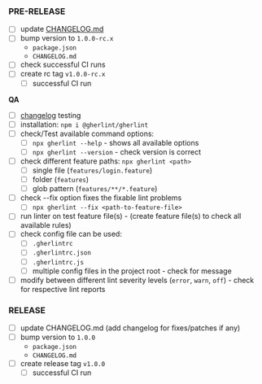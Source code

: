 ### PRE-RELEASE

-   [ ] update [CHANGELOG.md](https://github.com/gherlint/gherlint/blob/main/CHANGELOG.md)
-   [ ] bump version to `1.0.0-rc.x`
    -   `package.json`
    -   `CHANGELOG.md`
-   [ ] check successful CI runs
-   [ ] create rc tag `v1.0.0-rc.x`
    -   [ ] successful CI run

**QA**

-   [ ] [changelog](https://github.com/gherlint/gherlint/releases) testing
-   [ ] installation: `npm i @gherlint/gherlint`
-   [ ] check/Test available command options:
    -   [ ] `npx gherlint --help` - shows all available options
    -   [ ] `npx gherlint --version` - check version is correct
-   [ ] check different feature paths: `npx gherlint <path>`
    -   [ ] single file (`features/login.feature`)
    -   [ ] folder (`features`)
    -   [ ] glob pattern (`features/**/*.feature`)
-   [ ] check --fix option fixes the fixable lint problems
    -   [ ] `npx gherlint --fix <path-to-feature-file>`
-   [ ] run linter on test feature file(s) - (create feature file(s) to check all available rules)
-   [ ] check config file can be used:
    -   [ ] `.gherlintrc`
    -   [ ] `.gherlintrc.json`
    -   [ ] `.gherlintrc.js`
    -   [ ] multiple config files in the project root - check for message
-   [ ] modify between different lint severity levels (`error`, `warn`, `off`) - check for respective lint reports

### RELEASE

-   [ ] update CHANGELOG.md (add changelog for fixes/patches if any)
-   [ ] bump version to `1.0.0`
    -   `package.json`
    -   `CHANGELOG.md`
-   [ ] create release tag `v1.0.0`
    -   [ ] successful CI run
